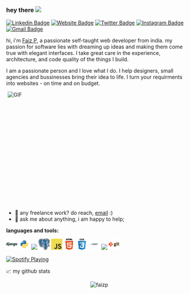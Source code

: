 ### hey there <img src="https://media.giphy.com/media/hvRJCLFzcasrR4ia7z/giphy.gif" width="25px">
[![Linkedin Badge](https://img.shields.io/badge/-faizp-blue?style=flat&logo=Linkedin&logoColor=white&link=https://www.linkedin.com/in/faiz-p/)](https://www.linkedin.com/in/faiz-p/)
[![Website Badge](https://img.shields.io/badge/-faizp.in-47CCCC?style=flat&logo=Google-Chrome&logoColor=white&link=https://jessicalim.me)](https://faizp.in)
[![Twitter Badge](https://img.shields.io/badge/-@sanu_faiz-1ca0f1?style=flat&labelColor=1ca0f1&logo=twitter&logoColor=white&link=https://twitter.com/_jesslim)](https://twitter.com/sanu_faiz)
[![Instagram Badge](https://img.shields.io/badge/-@fxizp-purple?style=flat&logo=instagram&logoColor=white&link=https://instagram.com/jlim_slam/)](https://instagram.com/fxizp)
[![Gmail Badge](https://img.shields.io/badge/-faizkizhisseri-c14438?style=flat&logo=Gmail&logoColor=white&link=mailto:jessicalim813@gmail.com)](mailto:faizkizhisseri@gmail.com)

hi, i'm [Faiz P](https://faizp.in/), a passionate self-taught web developer from india. my passion for software lies with dreaming up ideas and making them come true with elegant interfaces. I take great care in the experience, architecture, and code quality of the things I build.

I am a passionate person and I love what I do. I help designers, small agencies and bussinesses bring their idea to life. I turn your requirments into websites - on time and on budget.


  <img align="right" alt="GIF" src="https://github.com/abhisheknaiidu/abhisheknaiidu/blob/master/code.gif?raw=true" width="500" height="320" />
  
- 💼 any freelance work? do reach, [email](mailto:faizkizhisseri@gmail.com) :)
- 💬 ask me about anything, i am happy to help;



**languages and tools:**  

<code><img height="30" src="https://raw.githubusercontent.com/github/explore/80688e429a7d4ef2fca1e82350fe8e3517d3494d/topics/django/django.png"></code>
<code><img height="30" src="https://raw.githubusercontent.com/github/explore/80688e429a7d4ef2fca1e82350fe8e3517d3494d/topics/python/python.png"></code>
<code><img height="30" src="https://storage.googleapis.com/cw-p1w5jpim0sdhkccw8gr/media/blog-images/drf-logo2.png"></code>
<code><img height="30" src="https://raw.githubusercontent.com/github/explore/80688e429a7d4ef2fca1e82350fe8e3517d3494d/topics/postgresql/postgresql.png"></code>
<code><img height="30" src="https://raw.githubusercontent.com/github/explore/5c058a388828bb5fde0bcafd4bc867b5bb3f26f3/topics/javascript/javascript.png"></code>
<code><img height="30" src="https://raw.githubusercontent.com/github/explore/80688e429a7d4ef2fca1e82350fe8e3517d3494d/topics/html/html.png"></code>
<code><img height="30" src="https://raw.githubusercontent.com/github/explore/80688e429a7d4ef2fca1e82350fe8e3517d3494d/topics/css/css.png"></code>
<code><img height="30" src="https://raw.githubusercontent.com/github/explore/80688e429a7d4ef2fca1e82350fe8e3517d3494d/topics/jquery/jquery.png"></code>
<code><img height="30" src="https://upload.wikimedia.org/wikipedia/commons/b/b2/Bootstrap_logo.svg"></code>
<code><img height="30" src="https://raw.githubusercontent.com/github/explore/80688e429a7d4ef2fca1e82350fe8e3517d3494d/topics/git/git.png"></code>

[<img width="350" src="https://now-playing-codestackr.vercel.app/api/spotify-playing" alt="Spotify Playing" width="350" />](https://open.spotify.com/track/0uXQpEJemFp9z0OJvecPwu?si=7199fe9d42cb41ee)
<br>

📈 my github stats
<p align="center"> <img src="https://github-readme-stats.vercel.app/api?username=faizp&show_icons=true&theme=gotham" alt="faizp" />





